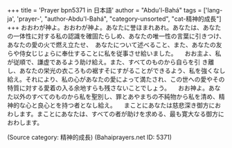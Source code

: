 +++
title = 'Prayer bpn5371 in 日本語'
author = "Abdu'l-Bahá"
tags = ['lang-ja', 'prayer-', "author-Abdu'l-Bahá", "category-unsorted", "cat-精神的成長"]
+++
おおわが神よ。おおわが神よ。あなたに誉ほまれあれ。あなたは、あなたの一体性に対する私の認識を確固たらしめ、あなたの唯一性の言葉に引きつけ、あなたの愛の火で燃え立たせ、　あなたについて述べること、また、あなたの友らや侍女じじょらに奉仕することに私を従事させ給いました。
　おお主よ、私が従順で、謙虚であるよう助け給え。また、すべてのものから自らを引
き離し、あなたの栄光の衣ころもの裾すそにすがることができるよう、私を強くなし給え。それにより、私の心があなたの愛によって満たされ、この世への愛やその特質に対する愛着の入る余地すらも残さないことでしょう。
　おお神よ。あなた以外のすべてのものから私を聖別し、罪とあやまちの不純物から私を清め、精神的な心と良心とを持つ者となし給え。
　まことにあなたは慈悲深き御方におわします。まことにあなたは、すべての者が助けを求める、最も寛大なる御方におわします。

(Source category: 精神的成長)
(Bahaiprayers.net ID: 5371)

